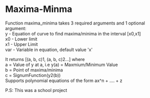 # Maxima-Minma

Function maxima_minima takes 3 required arguments and 1 optional argument:  
    y - Equation of curve to find maxima/minima in the interval [x0,x1]  
    x0 - Lower limit  
    x1 - Upper Limit  
    var - Variable in equation, default value 'x'  

It returns [(a, b, c)1, (a, b, c)2...] where  
    a = Value of y at a, i.e y(a) = Maxmium/Minimum Value  
    b = Point of maxima/minima  
    c = SignumFunction(y2(b))  
Supports polynomial equations of the form ax^n + .... + z  

P.S: This was a school project
